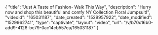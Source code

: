 {
    "title": "Just A Taste of Fashion- Walk This Way",
    "description": "Hurry now and shop this beautiful and comfy NY Collection Floral Jumpsuit!",
    "videoid": "165031187",
    "date_created": "1529957922",
    "date_modified": "1529962741",
    "type": "captivate",
    "layout": "video",
    "url": "\/v\/b70c16b0-add9-4128-bc79-0ac14cb557ea\/165031187"
}